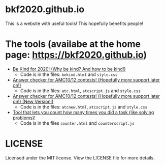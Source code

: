 # bkf2020.github.io

This is a website with useful tools! This hopefully benefits people!

# The tools (availabe at the home page: https://bkf2020.github.io)
- [Be Kind for 2020! (Why be kind? And how to be kind!)](https://bkf2020.github.io/bekind)
  - Code is in the files: `bekind.html` and `style.css`
- [Answer checker for AMC10/12 contests! (Hopefully more support later on!)](https://bkf2020.github.io/atc)
  - Code is in the files: `atc.html`, `atcscript.js` and `style.css`
- [Answer checker for AMC10/12 contests! (Hopefully more support later on!) (New Version!)](https://bkf2020.github.io/atcnew)
  - Code is in the files: `atcnew.html`, `atcscript.js` and `style.css`
- [Tool that lets you count how many times you did a task (like solving problems)!](https://bkf2020.github.io/counter)
  - Code is in the files `counter.html` and `counterscript.js`

# LICENSE
Licensed under the MIT license. View the LICENSE file for more details.
